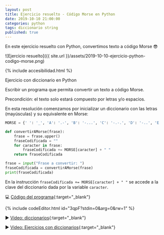 ```yaml
---
layout: post
title: Ejercicio resuelto - Código Morse en Python
date: 2019-10-10 21:00:00
categories: python
tags: diccionario string
published: true
---
```


En este ejercicio resuelto con Python, convertimos texto a código Morse 😎


![Ejercicio resuelto]({{ site.url }}/assets/2019-10-10-ejercicio-python-codigo-morse.png)

{% include accesibilidad.html %}

Ejercicio con diccionario en Python

Escribir un programa que permita convertir un texto a código Morse.

Precondición: el texto solo estará compuesto por letras y/o espacios.

En esta resolución comenzamos por inicializar un diccionario con las letras (mayúsculas) y su equivalente en Morse:

```python
MORSE = {' ': '_', 'A': '.-', 'B': '-...', 'C': '-.-.', 'D': '-..', 'E': '.', 'F': '..-.', 'G': '--.', 'H': '....', 'I': '..', 'J': '.---', 'K': '-.-', 'L': '.-..', 'M': '--', 'N': '-.', 'O': '---', 'P': '.--.', 'Q': '--.-', 'R': '.-.', 'S': '...', 'T': '-', 'U': '..-', 'V': '...-', 'W': '.--', 'X': '-..-', 'Y': '-.--', 'Z': '--..', }

def convertirAMorse(frase):
    frase = frase.upper()
    fraseCodificada = ""
    for caracter in frase:
        fraseCodificada += MORSE[caracter] + " "
    return fraseCodificada

frase = input("Frase a convertir: ")
fraseCodificada = convertirAMorse(frase)
print(fraseCodificada)
```

En la instrucción `fraseCodificada += MORSE[caracter] + " "` se accede a la clave del diccionario dada por la variable `caracter`.

</div></details>


💻 [Código del programa](https://jdoodle.com/a/3qpF){:target="_blank"}

{% include codeEditor.html id="3qpF?stdin=0&arg=0&rw=1" %}


▶️ [Video: diccionarios](https://www.youtu.be/ymaBXPjiaPY){:target="_blank"}

▶️ [Video: Ejercicios con diccionarios](https://www.youtu.be/uOpW1tKKO8M){:target="_blank"}
